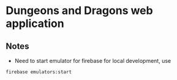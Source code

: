 # Dungeons and Dragons web application

## Notes
* Need to start emulator for firebase for local development, use
```bat
firebase emulators:start
```
